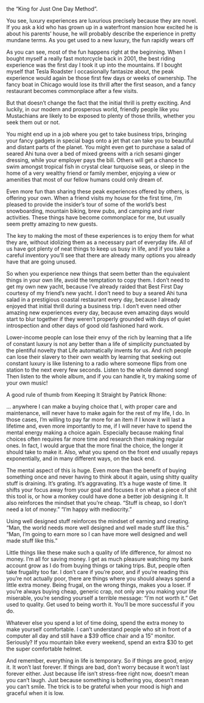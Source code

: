  the “King for Just One Day Method”.

You see, luxury experiences are luxurious precisely because they are novel. If you ask a kid who has grown up in a waterfront mansion how excited he is about his parents’ house, he will probably describe the experience in pretty mundane terms. As you get used to a new luxury, the fun rapidly wears off

As you can see, most of the fun happens right at the beginning. When I bought myself a really fast motorcycle back in 2001, the best riding experience was the first day I took it up into the mountains. If I bought myself that Tesla Roadster I occasionally fantasize about, the peak experience would again be those first few days or weeks of ownership. The fancy boat in Chicago would lose its thrill after the first season, and a fancy restaurant becomes commonplace after a few visits.

But that doesn’t change the fact that the initial thrill is pretty exciting. And luckily, in our modern and prosperous world, friendly people like you Mustachians are likely to be exposed to plenty of those thrills, whether you seek them out or not.

You might end up in a job where you get to take business trips, bringing your fancy gadgets in special bags onto a jet that can take you to beautiful and distant parts of the planet. You might even get to purchase a salad of seared Ahi tuna over a bed of mixed greens with a rich sesami ginger dressing, while your employer pays the bill. Others will get a chance to swim amongst tropical fish in crystal clear turquoise seas, or sleep in the home of a very wealthy friend or family member, enjoying a view or amenities that most of our fellow humans could only dream of.

Even more fun than sharing these peak experiences offered by others, is offering your own. When a friend visits my house for the first time, I’m pleased to provide the insider’s tour of some of the world’s best snowboarding, mountain biking, brew pubs, and camping and river activities. These things have become commonplace for me, but usually seem pretty amazing to new guests.

The key to making the most of these experiences is to enjoy them for what they are, without idolizing them as a necessary part of everyday life. All of us have got plenty of neat things to keep us busy in life, and if you take a careful inventory you’ll see that there are already many options you already have that are going unused.

So when you experience new things that seem better than the equivalent things in your own life, avoid the temptation to copy them. I don’t need to get my own new yacht, because I’ve already raided that Best First Day courtesy of my friend’s new yacht. I don’t need to buy a seared Ahi tuna salad in a prestigious coastal restaurant every day, because I already enjoyed that initial thrill during a business trip. I don’t even need other amazing new experiences every day, because even amazing days would start to blur together if they weren’t properly grounded with days of quiet introspection and other days of good old fashioned hard work.

Lower-income people can lose their envy of the rich by learning that a life of constant luxury is not any better than a life of simplicity punctuated by the plentiful novelty that Life automatically invents for us. And rich people can lose their slavery to their own wealth by learning that seeking out constant luxury is like listening to a radio where someone flips from one station to the next every few seconds. Listen to the whole damned song! Then listen to the whole album, and if you can handle it, try making some of your own music!

A good rule of thumb from Keeping It Straight by Patrick Rhone:

… anywhere I can make a buying choice that I, with proper care and maintenance, will never have to make again for the rest of my life, I do. In those cases, I’m willing to pay far more for an item if I know it will last a lifetime and, even more importantly to me, if I will never have to spend the mental energy making a choice again. Especially because making final choices often requires far more time and research then making regular ones. In fact, I would argue that the more final the choice, the longer it should take to make it. Also, what you spend on the front end usually repays exponentially, and in many different ways, on the back end.

The mental aspect of this is huge.  Even more than the benefit of buying something once and never having to think about it again, using shitty quality stuff is draining.  It’s grating.  It’s aggravating.  It’s a huge waste of time.  It shifts your focus away from your goal and focuses it on what a piece of shit this tool is, or how a monkey could have done a better job designing it.  It also reinforces the mindset that you’re cheap.  “Stuff is cheap, so I don’t need a lot of money.”  “I’m happy with mediocrity.”

Using well designed stuff reinforces the mindset of earning and creating.  “Man, the world needs more well designed and well made stuff like this.”  “Man, I’m going to earn more so I can have more well designed and well made stuff like this.”

Little things like these make such a quality of life difference, for almost no money.
I’m all for saving money.  I get as much pleasure watching my bank account grow as I do from buying things or taking trips.  But, people often take frugality too far.  I don’t care if you’re poor, and if you’re reading this you’re not actually poor, there are things where you should always spend a little extra money.  Being frugal, on the wrong things, makes you a loser.  If you’re always buying cheap, generic crap, not only are you making your life miserable, you’re sending yourself a terrible message: “I’m not worth it.”  Get used to quality.  Get used to being worth it.  You’ll be more successful if you do.

Whatever else you spend a lot of time doing, spend the extra money to make yourself comfortable.  I can’t understand people who sit in front of a computer all day and still have a $39 office chair and a 15″ monitor.  Seriously?  If you mountain bike every weekend, spend an extra $30 to get the super comfortable helmet.


And remember, everything in life is temporary.  So if things are good, enjoy it.  It won’t last forever.  If things are bad, don’t worry because it won’t last forever either.  Just because life isn’t stress-free right now, doesn’t mean you can’t laugh.  Just because something is bothering you, doesn’t mean you can’t smile.  The trick is to be grateful when your mood is high and graceful when it is low.